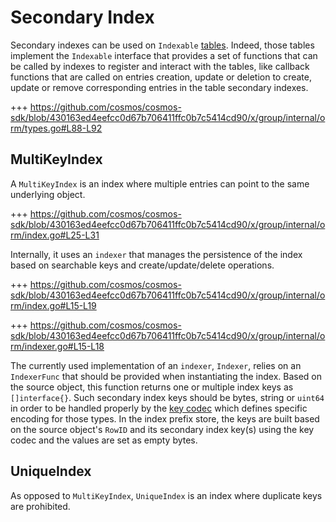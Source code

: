 # Secondary Index

Secondary indexes can be used on `Indexable` [tables](01_table.md). Indeed, those tables implement the `Indexable` interface that provides a set of functions that can be called by indexes to register and interact with the tables, like callback functions that are called on entries creation, update or deletion to create, update or remove corresponding entries in the table secondary indexes. 

+++ https://github.com/cosmos/cosmos-sdk/blob/430163ed4eefcc0d67b706411ffc0b7c5414cd90/x/group/internal/orm/types.go#L88-L92

## MultiKeyIndex

A `MultiKeyIndex` is an index where multiple entries can point to the same underlying object.

+++ https://github.com/cosmos/cosmos-sdk/blob/430163ed4eefcc0d67b706411ffc0b7c5414cd90/x/group/internal/orm/index.go#L25-L31

Internally, it uses an `indexer` that manages the persistence of the index based on searchable keys and create/update/delete operations.

+++ https://github.com/cosmos/cosmos-sdk/blob/430163ed4eefcc0d67b706411ffc0b7c5414cd90/x/group/internal/orm/index.go#L15-L19

+++ https://github.com/cosmos/cosmos-sdk/blob/430163ed4eefcc0d67b706411ffc0b7c5414cd90/x/group/internal/orm/indexer.go#L15-L18

The currently used implementation of an `indexer`, `Indexer`, relies on an `IndexerFunc` that should be provided when instantiating the index. Based on the source object, this function returns one or multiple index keys as `[]interface{}`. Such secondary index keys should be bytes, string or `uint64` in order to be handled properly by the [key codec](01_table.md#key-codec) which defines specific encoding for those types. 
In the index prefix store, the keys are built based on the source object's `RowID` and its secondary index key(s) using the key codec and the values are set as empty bytes.

## UniqueIndex

As opposed to `MultiKeyIndex`, `UniqueIndex` is an index where duplicate keys are prohibited.